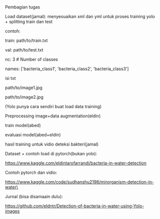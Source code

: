 Pembagian tugas

Load dataset(jamal): menyesuaikan xml dan yml untuk proses training yolo + splitting train dan test

contoh:

train: path/to/train.txt

val: path/to/test.txt

nc: 3  # Number of classes

names: ['bacteria_class1', 'bacteria_class2', 'bacteria_class3']

isi txt

path/to/image1.jpg

path/to/image2.jpg

(Yolo punya cara sendiri buat load data training)


Preprocessing image+data augmentation(eldin)

train model(abed)

evaluasi model(abed+eldin)

hasil training untuk vidio deteksi bakteri(jamal)

Dataset + contoh load di pytorch(bukan yolo): 

https://www.kaggle.com/eldintarofarrandi/bacteria-in-water-detection

Contoh pytorch dan vidio:

https://www.kaggle.com/code/sudhanshu2198/mirorganism-detection-in-water\

Jurnal (bisa disamaain dulu):

https://github.com/eldntr/Detection-of-bacteria-in-water-using-Yolo-images
